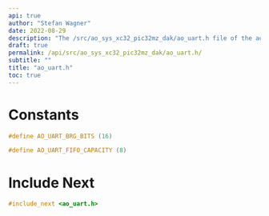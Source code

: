 ```yaml
---
api: true
author: "Stefan Wagner"
date: 2022-08-29
description: "The /src/ao_sys_xc32_pic32mz_dak/ao_uart.h file of the ao real-time operating system."
draft: true
permalink: /api/src/ao_sys_xc32_pic32mz_dak/ao_uart.h/
subtitle: ""
title: "ao_uart.h"
toc: true
---
```


# Constants

```c
#define AO_UART_BRG_BITS (16)
```

```c
#define AO_UART_FIFO_CAPACITY (8)
```

# Include Next

```c
#include_next <ao_uart.h>
```

